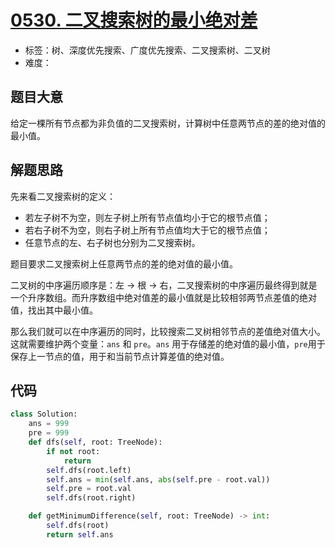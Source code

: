 # [0530. 二叉搜索树的最小绝对差](https://leetcode.cn/problems/minimum-absolute-difference-in-bst/)

- 标签：树、深度优先搜索、广度优先搜索、二叉搜索树、二叉树
- 难度：

## 题目大意

给定一棵所有节点都为非负值的二叉搜索树，计算树中任意两节点的差的绝对值的最小值。

## 解题思路

先来看二叉搜索树的定义：

- 若左子树不为空，则左子树上所有节点值均小于它的根节点值；
- 若右子树不为空，则右子树上所有节点值均大于它的根节点值；
- 任意节点的左、右子树也分别为二叉搜索树。

题目要求二叉搜索树上任意两节点的差的绝对值的最小值。

二叉树的中序遍历顺序是：左 -> 根 -> 右，二叉搜索树的中序遍历最终得到就是一个升序数组。而升序数组中绝对值差的最小值就是比较相邻两节点差值的绝对值，找出其中最小值。

那么我们就可以在中序遍历的同时，比较搜索二叉树相邻节点的差值绝对值大小。这就需要维护两个变量：`ans` 和 `pre`。`ans` 用于存储差的绝对值的最小值，`pre`用于保存上一节点的值，用于和当前节点计算差值的绝对值。

## 代码

```Python
class Solution:
    ans = 999
    pre = 999
    def dfs(self, root: TreeNode):
        if not root:
            return
        self.dfs(root.left)
        self.ans = min(self.ans, abs(self.pre - root.val))
        self.pre = root.val
        self.dfs(root.right)

    def getMinimumDifference(self, root: TreeNode) -> int:
        self.dfs(root)
        return self.ans
```

